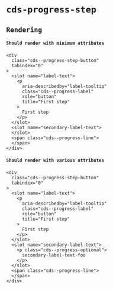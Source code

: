 # `cds-progress-step`

## `Rendering`

#### `Should render with minimum attributes`

```
<div
  class="cds--progress-step-button"
  tabindex="0"
>
  <slot name="label-text">
    <p
      aria-describedby="label-tooltip"
      class="cds--progress-label"
      role="button"
      title="First step"
    >
      First step
    </p>
  </slot>
  <slot name="secondary-label-text">
  </slot>
  <span class="cds--progress-line">
  </span>
</div>

```

#### `Should render with various attributes`

```
<div
  class="cds--progress-step-button"
  tabindex="0"
>
  <slot name="label-text">
    <p
      aria-describedby="label-tooltip"
      class="cds--progress-label"
      role="button"
      title="First step"
    >
      First step
    </p>
  </slot>
  <slot name="secondary-label-text">
    <p class="cds--progress-optional">
      secondary-label-text-foo
    </p>
  </slot>
  <span class="cds--progress-line">
  </span>
</div>

```

